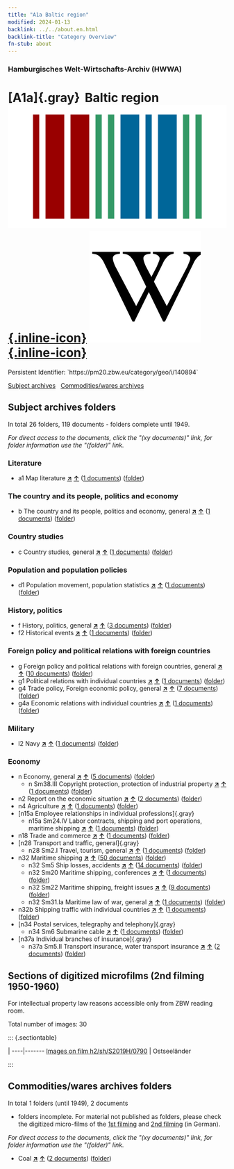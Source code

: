 ```yaml
---
title: "A1a Baltic region"
modified: 2024-01-13
backlink: ../../about.en.html
backlink-title: "Category Overview"
fn-stub: about
---
```


### Hamburgisches Welt-Wirtschafts-Archiv (HWWA)

# [A1a]{.gray}&#8201; Baltic region &#160; [![Wikidata](/images/Wikidata-logo.svg "Wikidata"){.inline-icon}](http://www.wikidata.org/entity/Q579938) [![Wikipedia](/images/Wikipedia-W.svg "Wikipedia"){.inline-icon}](https://en.wikipedia.org/wiki/Baltic_region)

<div class="hint">Persistent Identifier: `https://pm20.zbw.eu/category/geo/i/140894`</div>





[Subject archives](#subject-archives-folders) &#160; [Commodities/wares archives](#commoditieswares-archives-folders)




## Subject archives folders










In total 26 folders, 119 documents - folders complete until 1949.

_For direct access to the documents, click the "(xy documents)" link, for folder information use the "(folder)" link._



### Literature

- a1 Map literature [**&nearr;**](../../../subject/i/144193/about.en.html "Map literature (all over the world)") [**&uarr;**](../../../subject/about.en.html#a1 "Subject category system") (<a href="https://pm20.zbw.eu/iiifview/folder/sh/140894,144193" title="about: Baltic region : Map literature" target="_blank">1 documents</a>) ([folder](../../../../folder/sh/1408xx/140894/1441xx/144193/about.en.html))

### The country and its people, politics and economy

- b The country and its people, politics and economy, general [**&nearr;**](../../../subject/i/144196/about.en.html "The country and its people, politics and economy, general (all over the world)") [**&uarr;**](../../../subject/about.en.html#b "Subject category system") (<a href="https://pm20.zbw.eu/iiifview/folder/sh/140894,144196" title="about: Baltic region : The country and its people, politics and economy, general" target="_blank">1 documents</a>) ([folder](../../../../folder/sh/1408xx/140894/1441xx/144196/about.en.html))

### Country studies

- c Country studies, general [**&nearr;**](../../../subject/i/144199/about.en.html "Country studies, general (all over the world)") [**&uarr;**](../../../subject/about.en.html#c "Subject category system") (<a href="https://pm20.zbw.eu/iiifview/folder/sh/140894,144199" title="about: Baltic region : Country studies, general" target="_blank">1 documents</a>) ([folder](../../../../folder/sh/1408xx/140894/1441xx/144199/about.en.html))

### Population and population policies

- d1 Population movement, population statistics [**&nearr;**](../../../subject/i/144222/about.en.html "Population movement, population statistics (all over the world)") [**&uarr;**](../../../subject/about.en.html#d1 "Subject category system") (<a href="https://pm20.zbw.eu/iiifview/folder/sh/140894,144222" title="about: Baltic region : Population movement, population statistics" target="_blank">1 documents</a>) ([folder](../../../../folder/sh/1408xx/140894/1442xx/144222/about.en.html))

### History, politics

- f History, politics, general [**&nearr;**](../../../subject/i/144282/about.en.html "History, politics, general (all over the world)") [**&uarr;**](../../../subject/about.en.html#f "Subject category system") (<a href="https://pm20.zbw.eu/iiifview/folder/sh/140894,144282" title="about: Baltic region : History, politics, general" target="_blank">3 documents</a>) ([folder](../../../../folder/sh/1408xx/140894/1442xx/144282/about.en.html))
- f2 Historical events [**&nearr;**](../../../subject/i/144286/about.en.html "Historical events (all over the world)") [**&uarr;**](../../../subject/about.en.html#f2 "Subject category system") (<a href="https://pm20.zbw.eu/iiifview/folder/sh/140894,144286" title="about: Baltic region : Historical events" target="_blank">1 documents</a>) ([folder](../../../../folder/sh/1408xx/140894/1442xx/144286/about.en.html))

### Foreign policy and political relations with foreign countries

- g Foreign policy and political relations with foreign countries, general [**&nearr;**](../../../subject/i/144451/about.en.html "Foreign policy and political relations with foreign countries, general (all over the world)") [**&uarr;**](../../../subject/about.en.html#g "Subject category system") (<a href="https://pm20.zbw.eu/iiifview/folder/sh/140894,144451" title="about: Baltic region : Foreign policy and political relations with foreign countries, general" target="_blank">10 documents</a>) ([folder](../../../../folder/sh/1408xx/140894/1444xx/144451/about.en.html))
- g1 Political relations with individual countries [**&nearr;**](../../../subject/i/144452/about.en.html "Political relations with individual countries (all over the world)") [**&uarr;**](../../../subject/about.en.html#g1 "Subject category system") (<a href="https://pm20.zbw.eu/iiifview/folder/sh/140894,144452" title="about: Baltic region : Political relations with individual countries" target="_blank">1 documents</a>) ([folder](../../../../folder/sh/1408xx/140894/1444xx/144452/about.en.html))
- g4 Trade policy, Foreign economic policy, general [**&nearr;**](../../../subject/i/144470/about.en.html "Trade policy, Foreign economic policy, general (all over the world)") [**&uarr;**](../../../subject/about.en.html#g4 "Subject category system") (<a href="https://pm20.zbw.eu/iiifview/folder/sh/140894,144470" title="about: Baltic region : Trade policy, Foreign economic policy, general" target="_blank">7 documents</a>) ([folder](../../../../folder/sh/1408xx/140894/1444xx/144470/about.en.html))
- g4a Economic relations with individual countries [**&nearr;**](../../../subject/i/144531/about.en.html "Economic relations with individual countries (all over the world)") [**&uarr;**](../../../subject/about.en.html#g4a "Subject category system") (<a href="https://pm20.zbw.eu/iiifview/folder/sh/140894,144531" title="about: Baltic region : Economic relations with individual countries" target="_blank">1 documents</a>) ([folder](../../../../folder/sh/1408xx/140894/1445xx/144531/about.en.html))

### Military

- l2 Navy [**&nearr;**](../../../subject/i/144768/about.en.html "Navy (all over the world)") [**&uarr;**](../../../subject/about.en.html#l2 "Subject category system") (<a href="https://pm20.zbw.eu/iiifview/folder/sh/140894,144768" title="about: Baltic region : Navy" target="_blank">1 documents</a>) ([folder](../../../../folder/sh/1408xx/140894/1447xx/144768/about.en.html))

### Economy

- n Economy, general [**&nearr;**](../../../subject/i/144930/about.en.html "Economy, general (all over the world)") [**&uarr;**](../../../subject/about.en.html#n "Subject category system") (<a href="https://pm20.zbw.eu/iiifview/folder/sh/140894,144930" title="about: Baltic region : Economy, general" target="_blank">5 documents</a>) ([folder](../../../../folder/sh/1408xx/140894/1449xx/144930/about.en.html))
  - n Sm38.III Copyright protection, protection of industrial property [**&nearr;**](../../../subject/i/145839/about.en.html "Copyright protection, protection of industrial property (all over the world)") [**&uarr;**](../../../subject/about.en.html#n_Sm38.III "Subject category system") (<a href="https://pm20.zbw.eu/iiifview/folder/sh/140894,145839" title="about: Baltic region : Copyright protection, protection of industrial property" target="_blank">1 documents</a>) ([folder](../../../../folder/sh/1408xx/140894/1458xx/145839/about.en.html))
- n2 Report on the economic situation [**&nearr;**](../../../subject/i/144972/about.en.html "Report on the economic situation (all over the world)") [**&uarr;**](../../../subject/about.en.html#n2 "Subject category system") (<a href="https://pm20.zbw.eu/iiifview/folder/sh/140894,144972" title="about: Baltic region : Report on the economic situation" target="_blank">2 documents</a>) ([folder](../../../../folder/sh/1408xx/140894/1449xx/144972/about.en.html))
- n4 Agriculture [**&nearr;**](../../../subject/i/145048/about.en.html "Agriculture (all over the world)") [**&uarr;**](../../../subject/about.en.html#n4 "Subject category system") (<a href="https://pm20.zbw.eu/iiifview/folder/sh/140894,145048" title="about: Baltic region : Agriculture" target="_blank">1 documents</a>) ([folder](../../../../folder/sh/1408xx/140894/1450xx/145048/about.en.html))
- [n15a Employee relationships in individual professions]{.gray}
  - n15a Sm24.IV Labor contracts, shipping and port operations, maritime shipping [**&nearr;**](../../../subject/i/145230/about.en.html "Labor contracts, shipping and port operations, maritime shipping (all over the world)") [**&uarr;**](../../../subject/about.en.html#n15a_Sm24.IV "Subject category system") (<a href="https://pm20.zbw.eu/iiifview/folder/sh/140894,145230" title="about: Baltic region : Labor contracts, shipping and port operations, maritime shipping" target="_blank">1 documents</a>) ([folder](../../../../folder/sh/1408xx/140894/1452xx/145230/about.en.html))
- n18 Trade and commerce [**&nearr;**](../../../subject/i/145262/about.en.html "Trade and commerce (all over the world)") [**&uarr;**](../../../subject/about.en.html#n18 "Subject category system") (<a href="https://pm20.zbw.eu/iiifview/folder/sh/140894,145262" title="about: Baltic region : Trade and commerce" target="_blank">1 documents</a>) ([folder](../../../../folder/sh/1408xx/140894/1452xx/145262/about.en.html))
- [n28 Transport and traffic, general]{.gray}
  - n28 Sm2.I Travel, tourism, general [**&nearr;**](../../../subject/i/145511/about.en.html "Travel, tourism, general (all over the world)") [**&uarr;**](../../../subject/about.en.html#n28_Sm2.I "Subject category system") (<a href="https://pm20.zbw.eu/iiifview/folder/sh/140894,145511" title="about: Baltic region : Travel, tourism, general" target="_blank">1 documents</a>) ([folder](../../../../folder/sh/1408xx/140894/1455xx/145511/about.en.html))
- n32 Maritime shipping [**&nearr;**](../../../subject/i/145567/about.en.html "Maritime shipping (all over the world)") [**&uarr;**](../../../subject/about.en.html#n32 "Subject category system") (<a href="https://pm20.zbw.eu/iiifview/folder/sh/140894,145567" title="about: Baltic region : Maritime shipping" target="_blank">50 documents</a>) ([folder](../../../../folder/sh/1408xx/140894/1455xx/145567/about.en.html))
  - n32 Sm5 Ship losses, accidents [**&nearr;**](../../../subject/i/145574/about.en.html "Ship losses, accidents (all over the world)") [**&uarr;**](../../../subject/about.en.html#n32_Sm5 "Subject category system") (<a href="https://pm20.zbw.eu/iiifview/folder/sh/140894,145574" title="about: Baltic region : Ship losses, accidents" target="_blank">14 documents</a>) ([folder](../../../../folder/sh/1408xx/140894/1455xx/145574/about.en.html))
  - n32 Sm20 Maritime shipping, conferences [**&nearr;**](../../../subject/i/150181/about.en.html "Maritime shipping, conferences (all over the world)") [**&uarr;**](../../../subject/about.en.html#n32_Sm20 "Subject category system") (<a href="https://pm20.zbw.eu/iiifview/folder/sh/140894,150181" title="about: Baltic region : Maritime shipping, conferences" target="_blank">1 documents</a>) ([folder](../../../../folder/sh/1408xx/140894/1501xx/150181/about.en.html))
  - n32 Sm22 Maritime shipping, freight issues [**&nearr;**](../../../subject/i/145595/about.en.html "Maritime shipping, freight issues (all over the world)") [**&uarr;**](../../../subject/about.en.html#n32_Sm22 "Subject category system") (<a href="https://pm20.zbw.eu/iiifview/folder/sh/140894,145595" title="about: Baltic region : Maritime shipping, freight issues" target="_blank">9 documents</a>) ([folder](../../../../folder/sh/1408xx/140894/1455xx/145595/about.en.html))
  - n32 Sm31.Ia Maritime law of war, general [**&nearr;**](../../../subject/i/145604/about.en.html "Maritime law of war, general (all over the world)") [**&uarr;**](../../../subject/about.en.html#n32_Sm31.Ia "Subject category system") (<a href="https://pm20.zbw.eu/iiifview/folder/sh/140894,145604" title="about: Baltic region : Maritime law of war, general" target="_blank">1 documents</a>) ([folder](../../../../folder/sh/1408xx/140894/1456xx/145604/about.en.html))
- n32b Shipping traffic with individual countries [**&nearr;**](../../../subject/i/145645/about.en.html "Shipping traffic with individual countries (all over the world)") [**&uarr;**](../../../subject/about.en.html#n32b "Subject category system") (<a href="https://pm20.zbw.eu/iiifview/folder/sh/140894,145645" title="about: Baltic region : Shipping traffic with individual countries" target="_blank">1 documents</a>) ([folder](../../../../folder/sh/1408xx/140894/1456xx/145645/about.en.html))
- [n34 Postal services, telegraphy and telephony]{.gray}
  - n34 Sm6 Submarine cable [**&nearr;**](../../../subject/i/145668/about.en.html "Submarine cable (all over the world)") [**&uarr;**](../../../subject/about.en.html#n34_Sm6 "Subject category system") (<a href="https://pm20.zbw.eu/iiifview/folder/sh/140894,145668" title="about: Baltic region : Submarine cable" target="_blank">1 documents</a>) ([folder](../../../../folder/sh/1408xx/140894/1456xx/145668/about.en.html))
- [n37a Individual branches of insurance]{.gray}
  - n37a Sm5.II Transport insurance, water transport insurance [**&nearr;**](../../../subject/i/145738/about.en.html "Transport insurance, water transport insurance (all over the world)") [**&uarr;**](../../../subject/about.en.html#n37a_Sm5.II "Subject category system") (<a href="https://pm20.zbw.eu/iiifview/folder/sh/140894,145738" title="about: Baltic region : Transport insurance, water transport insurance" target="_blank">2 documents</a>) ([folder](../../../../folder/sh/1408xx/140894/1457xx/145738/about.en.html))



<a id="filmsections" />

## Sections of digitized microfilms (2nd filming 1950-1960)

<p>For intellectual property law reasons accessible only from ZBW reading room.</p>



<p>Total number of images: 30</p>




::: {.sectiontable}

 | 
----|-------
<a class="btn" href="https://pm20.zbw.eu/film/h2/sh/S2019H/0790" rel="nofollow">Images on film h2/sh/S2019H/0790</a> | Ostseeländer


:::














## Commodities/wares archives folders











In total 1 folders (until 1949), 2 documents
- folders incomplete.  For material not published as folders, please check the
digitized micro-films of the [1st filming](/film/h1_wa.de.html) and [2nd
filming](/film/h2_wa.de.html) (in German).

_For direct access to the documents, click the "(xy documents)" link, for folder information use the "(folder)" link._


- Coal [**&nearr;**](../../../ware/i/143120/about.en.html "Coal (xXX all over the world)") [**&uarr;**](../../../ware/about.en.html#PRB02.01 "Ware category system") (<a href="https://pm20.zbw.eu/iiifview/folder/wa/143120,140894" title="about: Coal : Baltic region" target="_blank">2 documents</a>) ([folder](../../../../folder/wa/1431xx/143120/1408xx/140894/about.en.html))




